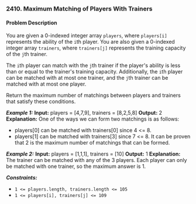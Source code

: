 ### 2410. Maximum Matching of Players With Trainers

#### Problem Description

You are given a 0-indexed integer array `players`, where `players[i]` represents the ability of the `i`th player. You are also given a 0-indexed integer array `trainers`, where `trainers[j]` represents the training capacity of the `j`th trainer.

The `i`th player can match with the `j`th trainer if the player's ability is less than or equal to the trainer's training capacity. Additionally, the `i`th player can be matched with at most one trainer, and the `j`th trainer can be matched with at most one player.

Return the maximum number of matchings between players and trainers that satisfy these conditions.

**_Example 1:_**
**Input:** players = [4,7,9], trainers = [8,2,5,8]
**Output:** 2
**Explanation:**
One of the ways we can form two matchings is as follows:

- players[0] can be matched with trainers[0] since 4 <= 8.
- players[1] can be matched with trainers[3] since 7 <= 8.
  It can be proven that 2 is the maximum number of matchings that can be formed.

**_Example 2:_**
**Input:** players = [1,1,1], trainers = [10]
**Output:** 1
**Explanation:**
The trainer can be matched with any of the 3 players.
Each player can only be matched with one trainer, so the maximum answer is 1.

**_Constraints:_**

- `1 <= players.length, trainers.length <= 105`
- `1 <= players[i], trainers[j] <= 109`
